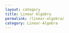 ```yaml
---
layout: category
title: Linear Algebra
permalink: /linear-algebra/
category: Linear-Algebra
---
```

